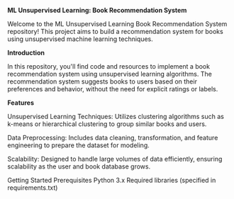 
**ML Unsupervised Learning: Book Recommendation System**

Welcome to the ML Unsupervised Learning Book Recommendation System repository! This project aims to build a recommendation system for books using unsupervised machine learning techniques.

**Introduction**

In this repository, you'll find code and resources to implement a book recommendation system using unsupervised learning algorithms. The recommendation system suggests books to users based on their preferences and behavior, without the need for explicit ratings or labels.

**Features**

Unsupervised Learning Techniques: Utilizes clustering algorithms such as k-means or hierarchical clustering to group similar books and users.

Data Preprocessing: Includes data cleaning, transformation, and feature engineering to prepare the dataset for modeling.

Scalability: Designed to handle large volumes of data efficiently, ensuring scalability as the user and book database grows.

Getting Started
Prerequisites
Python 3.x
Required libraries (specified in requirements.txt)
